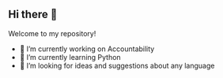 ## Hi there 👋

Welcome to my repository! 

- 🔭 I’m currently working on Accountability
- 🌱 I’m currently learning Python
- 🤔 I’m looking for ideas and suggestions about any language
<!--

testing
-->
